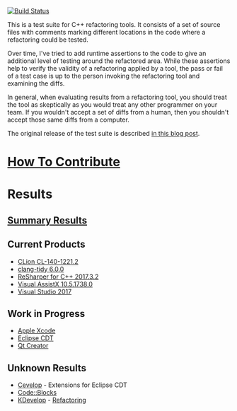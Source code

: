 [![Build Status](https://travis-ci.org/LegalizeAdulthood/refactor-test-suite.svg?branch=master)](https://travis-ci.org/LegalizeAdulthood/refactor-test-suite)

This is a test suite for C++ refactoring tools.  It consists of
a set of source files with comments marking different locations
in the code where a refactoring could be tested.

Over time, I've tried to add runtime assertions to the code to
give an additional level of testing around the refactored area.
While these assertions help to verify the validity of a refactoring
applied by a tool, the pass or fail of a test case is up to the
person invoking the refactoring tool and examining the diffs.

In general, when evaluating results from a refactoring tool,
you should treat the tool as skeptically as you would treat
any other programmer on your team.  If you wouldn't accept a
set of diffs from a human, then you shouldn't accept those
same diffs from a computer.

The original release of the test suite is described
[in this blog post](http://legalizeadulthood.wordpress.com/2010/02/02/c-refactoring-tools-test-suite-available/).

# [How To Contribute](Contributing.md)

# Results

## [Summary Results](SummaryResults.md)

## Current Products

- [CLion CL-140-1221.2](results/CLionResults.md)
- [clang-tidy 6.0.0](results/ClangTidyResults.md)
- [ReSharper for C++ 2017.3.2](results/ReSharperCppResults.md)
- [Visual AssistX 10.5.1738.0](results/VisualAssistXResults.md)
- [Visual Studio 2017](results/VisualStudio2017Results.md)

## Work in Progress

- [Apple Xcode](results/AppleXcodeResults.md)
- [Eclipse CDT](results/EclipseCDTResults.md)
- [Qt Creator](results/QtCreatorResults.md)

## Unknown Results

- [Cevelop](https://www.cevelop.com/) - Extensions for Eclipse CDT
- [Code::Blocks](http://www.codeblocks.org/)
- [KDevelop](https://www.kdevelop.org/) - [Refactoring](https://community.kde.org/KDevelop/RefactoringTools)
